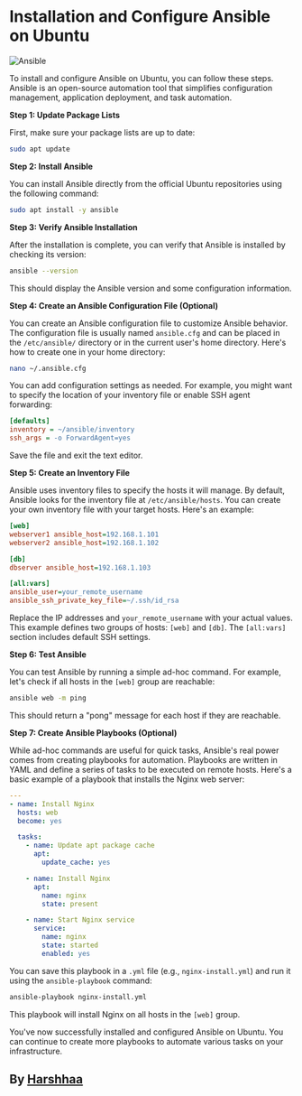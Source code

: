 # Installation and Configure Ansible on Ubuntu

![Ansible](https://imgur.com/5HTcLFJ.png)

To install and configure Ansible on Ubuntu, you can follow these steps. Ansible is an open-source automation tool that simplifies configuration management, application deployment, and task automation.

**Step 1: Update Package Lists**

First, make sure your package lists are up to date:

```bash
sudo apt update
```

**Step 2: Install Ansible**

You can install Ansible directly from the official Ubuntu repositories using the following command:

```bash
sudo apt install -y ansible
```

**Step 3: Verify Ansible Installation**

After the installation is complete, you can verify that Ansible is installed by checking its version:

```bash
ansible --version
```

This should display the Ansible version and some configuration information.

**Step 4: Create an Ansible Configuration File (Optional)**

You can create an Ansible configuration file to customize Ansible behavior. The configuration file is usually named `ansible.cfg` and can be placed in the `/etc/ansible/` directory or in the current user's home directory. Here's how to create one in your home directory:

```bash
nano ~/.ansible.cfg
```

You can add configuration settings as needed. For example, you might want to specify the location of your inventory file or enable SSH agent forwarding:

```ini
[defaults]
inventory = ~/ansible/inventory
ssh_args = -o ForwardAgent=yes
```

Save the file and exit the text editor.

**Step 5: Create an Inventory File**

Ansible uses inventory files to specify the hosts it will manage. By default, Ansible looks for the inventory file at `/etc/ansible/hosts`. You can create your own inventory file with your target hosts. Here's an example:

```ini
[web]
webserver1 ansible_host=192.168.1.101
webserver2 ansible_host=192.168.1.102

[db]
dbserver ansible_host=192.168.1.103

[all:vars]
ansible_user=your_remote_username
ansible_ssh_private_key_file=~/.ssh/id_rsa
```

Replace the IP addresses and `your_remote_username` with your actual values. This example defines two groups of hosts: `[web]` and `[db]`. The `[all:vars]` section includes default SSH settings.

**Step 6: Test Ansible**

You can test Ansible by running a simple ad-hoc command. For example, let's check if all hosts in the `[web]` group are reachable:

```bash
ansible web -m ping
```

This should return a "pong" message for each host if they are reachable.

**Step 7: Create Ansible Playbooks (Optional)**

While ad-hoc commands are useful for quick tasks, Ansible's real power comes from creating playbooks for automation. Playbooks are written in YAML and define a series of tasks to be executed on remote hosts. Here's a basic example of a playbook that installs the Nginx web server:

```yaml
---
- name: Install Nginx
  hosts: web
  become: yes

  tasks:
    - name: Update apt package cache
      apt:
        update_cache: yes

    - name: Install Nginx
      apt:
        name: nginx
        state: present

    - name: Start Nginx service
      service:
        name: nginx
        state: started
        enabled: yes
```

You can save this playbook in a `.yml` file (e.g., `nginx-install.yml`) and run it using the `ansible-playbook` command:

```bash
ansible-playbook nginx-install.yml
```

This playbook will install Nginx on all hosts in the `[web]` group.

You've now successfully installed and configured Ansible on Ubuntu. You can continue to create more playbooks to automate various tasks on your infrastructure.

## By [Harshhaa](https://www.github.com/NotHarshhaa)
